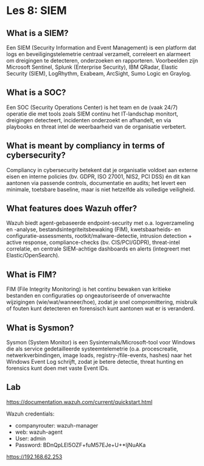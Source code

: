 # Les 8: SIEM

## What is a SIEM?

Een SIEM (Security Information and Event Management) is een platform dat logs en beveiligingstelemetrie centraal verzamelt, correleert en alarmeert om dreigingen te detecteren, onderzoeken en rapporteren.
Voorbeelden zijn Microsoft Sentinel, Splunk (Enterprise Security), IBM QRadar, Elastic Security (SIEM), LogRhythm, Exabeam, ArcSight, Sumo Logic en Graylog.

## What is a SOC?

Een SOC (Security Operations Center) is het team en de (vaak 24/7) operatie die met tools zoals SIEM continu het IT-landschap monitort, dreigingen detecteert, incidenten onderzoekt en afhandelt, en via playbooks en threat intel de weerbaarheid van de organisatie verbetert.

## What is meant by compliancy in terms of cybersecurity?

Compliancy in cybersecurity betekent dat je organisatie voldoet aan externe eisen en interne policies (bv. GDPR, ISO 27001, NIS2, PCI DSS) én dit kan aantonen via passende controls, documentatie en audits; het levert een minimale, toetsbare baseline, maar is niet hetzelfde als volledige veiligheid.

## What features does Wazuh offer?

Wazuh biedt agent-gebaseerde endpoint-security met o.a. logverzameling en -analyse, bestandsintegriteitsbewaking (FIM), kwetsbaarheids- en configuratie-assessments, rootkit/malware-detectie, intrusion detection + active response, compliance-checks (bv. CIS/PCI/GDPR), threat-intel correlatie, en centrale SIEM-achtige dashboards en alerts (integreert met Elastic/OpenSearch).

## What is FIM?

FIM (File Integrity Monitoring) is het continu bewaken van kritieke bestanden en configuraties op ongeautoriseerde of onverwachte wijzigingen (wie/wat/wanneer/hoe), zodat je snel compromittering, misbruik of fouten kunt detecteren en forensisch kunt aantonen wat er is veranderd.

## What is Sysmon?

Sysmon (System Monitor) is een Sysinternals/Microsoft-tool voor Windows die als service gedetailleerde systeemtelemetrie (o.a. procescreatie, netwerkverbindingen, image loads, registry-/file-events, hashes) naar het Windows Event Log schrijft, zodat je betere detectie, threat hunting en forensics kunt doen met vaste Event IDs.

## Lab

https://documentation.wazuh.com/current/quickstart.html

Wazuh credentials:

- companyrouter: wazuh-manager
- web: wazuh-agent
- User: admin
- Password: BDnQpLEl5OZF+fuM57EJe+U+*ljNuAKa

https://192.168.62.253
